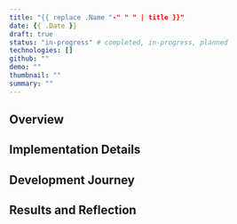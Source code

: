 ```yaml
---
title: "{{ replace .Name "-" " " | title }}"
date: {{ .Date }}
draft: true
status: "in-progress" # completed, in-progress, planned
technologies: []
github: ""
demo: ""
thumbnail: ""
summary: ""
---
```


## Overview

## Implementation Details

## Development Journey

## Results and Reflection